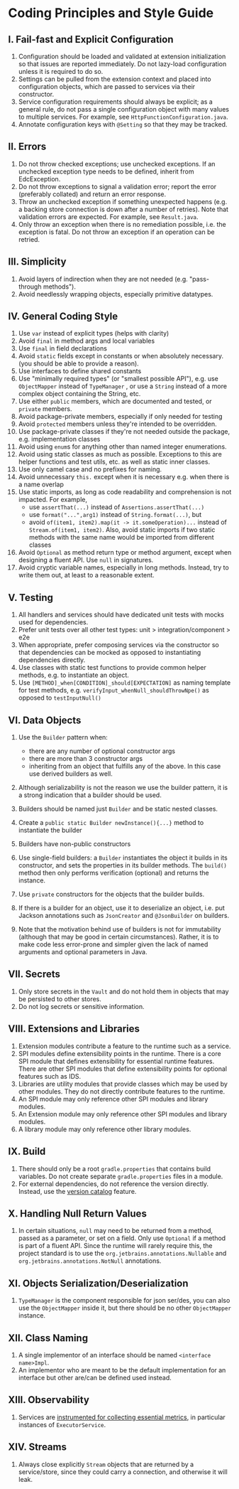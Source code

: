 # Coding Principles and Style Guide

## I. Fail-fast and Explicit Configuration

1. Configuration should be loaded and validated at extension initialization so that issues are reported immediately. Do
   not lazy-load configuration unless it is required to do so.
2. Settings can be pulled from the extension context and placed into configuration objects, which are passed to services
   via their constructor.
3. Service configuration requirements should always be explicit; as a general rule, do not pass a single configuration
   object with many values to multiple services.
   For example, see `HttpFunctionConfiguration.java`.
4. Annotate configuration keys with `@Setting` so that they may be tracked.

## II. Errors

1. Do not throw checked exceptions; use unchecked exceptions. If an unchecked exception type needs to be defined,
   inherit from EdcException.
2. Do not throw exceptions to signal a validation error; report the error (preferably collated) and return an error
   response.
3. Throw an unchecked exception if something unexpected happens (e.g. a backing store connection is down after a number
   of retries). Note that validation errors are expected.
   For example, see `Result.java`.
4. Only throw an exception when there is no remediation possible, i.e. the exception is fatal. Do not throw an exception
   if an operation can be retried.

## III. Simplicity

1. Avoid layers of indirection when they are not needed (e.g. "pass-through methods").
2. Avoid needlessly wrapping objects, especially primitive datatypes.

## IV. General Coding Style

1. Use `var` instead of explicit types (helps with clarity)
2. Avoid `final` in method args and local variables
3. Use `final` in field declarations
4. Avoid `static` fields except in constants or when absolutely necessary. (you should be able to provide a reason).
5. Use interfaces to define shared constants
6. Use "minimally required types" (or "smallest possible API"), e.g. use `ObjectMapper` instead of `TypeManager`
   , or use a `String` instead of a more complex object containing the String, etc.
7. Use either `public` members, which are documented and tested, or `private` members.
8. Avoid package-private members, especially if only needed for testing
9. Avoid `protected` members unless they're intended to be overridden.
10. Use package-private classes if they're not needed outside the package, e.g. implementation classes
11. Avoid using `enum`s for anything other than named integer enumerations.
12. Avoid using static classes as much as possible. Exceptions to this are helper functions and test utils, etc. as well
    as static inner classes.
13. Use only camel case and no prefixes for naming.
14. Avoid unnecessary `this.` except when it is necessary e.g. when there is a name overlap
15. Use static imports, as long as code readability and comprehension is not impacted. For example,
    - use `assertThat(...)` instead of `Assertions.assertThat(...)`
    - use `format("...",arg1)` instead of `String.format(...)`, but
    - avoid `of(item1, item2).map(it -> it.someOperation)...` instead of `Stream.of(item1, item2)`.
      Also, avoid static imports if two static methods with the same name would be imported from different classes
16. Avoid `Optional` as method return type or method argument, except when designing a fluent API. Use `null` in
    signatures.
17. Avoid cryptic variable names, especially in long methods. Instead, try to write them out, at least to a reasonable
    extent.

## V. Testing

1. All handlers and services should have dedicated unit tests with mocks used for dependencies.
2. Prefer unit tests over all other test types: unit > integration/component > e2e
3. When appropriate, prefer composing services via the constructor so that dependencies can be mocked as opposed to
   instantiating dependencies directly.
4. Use classes with static test functions to provide common helper methods, e.g. to instantiate an object.
5. Use `[METHOD]_when[CONDITION]_should[EXPECTATION]` as naming template for test methods,
   e.g. `verifyInput_whenNull_shouldThrowNpe()` as opposed to `testInputNull()`

## VI. Data Objects

1. Use the `Builder` pattern when:
    - there are any number of optional constructor args
    - there are more than 3 constructor args
    - inheriting from an object that fulfills any of the above. In this case use derived builders as well.

2. Although serializability is not the reason we use the builder pattern, it is a strong indication that a builder
   should be used.
2. Builders should be named just `Builder` and be static nested classes.
3. Create a `public static Builder newInstance(){...}` method to instantiate the builder
4. Builders have non-public constructors
5. Use single-field builders: a `Builder` instantiates the object it builds in its constructor, and sets the properties
   in its builder methods. The `build()` method then only performs verification (optional) and returns the instance.
6. Use `private` constructors for the objects that the builder builds.
7. If there is a builder for an object, use it to deserialize an object, i.e. put Jackson annotations such
   as `JsonCreator` and `@JsonBuilder` on builders.
8. Note that the motivation behind use of builders is not for immutability (although that may be good in certain
   circumstances). Rather, it is to make code less error-prone and
   simpler given the lack of named arguments and optional parameters in Java.

## VII. Secrets

1. Only store secrets in the `Vault` and do not hold them in objects that may be persisted to other stores.
2. Do not log secrets or sensitive information.

## VIII. Extensions and Libraries

1. Extension modules contribute a feature to the runtime such as a service.
2. SPI modules define extensibility points in the runtime. There is a core SPI module that defines extensibility for
   essential runtime features. There are other SPI modules that
   define extensibility points for optional features such as IDS.
3. Libraries are utility modules that provide classes which may be used by other modules. They do not directly
   contribute features to the runtime.
4. An SPI module may only reference other SPI modules and library modules.
5. An Extension module may only reference other SPI modules and library modules.
6. A library module may only reference other library modules.

## IX. Build

1. There should only be a root `gradle.properties` that contains build variables. Do not create separate
   `gradle.properties` files in a module.
2. For external dependencies, do not reference the version directly. Instead, use
   the [version catalog](../docs/developer/version-catalogs.md) feature.

## X. Handling Null Return Values

1. In certain situations, `null` may need to be returned from a method, passed as a parameter, or set on a field. Only
   use `Optional` if a method is part of a fluent API.
   Since the runtime will rarely require this, the project standard is to use the `org.jetbrains.annotations.Nullable`
   and `org.jetbrains.annotations.NotNull` annotations.

## XI. Objects Serialization/Deserialization

1. `TypeManager` is the component responsible for json ser/des, you can also use the `ObjectMapper` inside it, but there
   should be no other `ObjectMapper` instance.

## XII. Class Naming

1. A single implementor of an interface should be named `<interface name>Impl`.
2. An implementor who are meant to be the default implementation for an interface but other are/can be defined used
   instead.

## XIII. Observability

1. Services are [instrumented for collecting essential metrics](https://github.com/eclipse-edc/Connector/blob/main/docs/developer/metrics.md), in particular instances
   of `ExecutorService`.

## XIV. Streams

1. Always close explicitly `Stream` objects that are returned by a service/store, since they could carry a connection,
   and otherwise it will leak.

